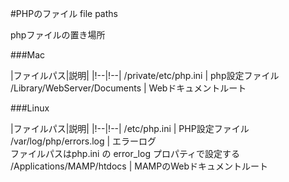 #PHPのファイル file paths

phpファイルの置き場所  

###Mac

|ファイルパス|説明|
|!--|!--|
/private/etc/php.ini         | php設定ファイル
/Library/WebServer/Documents | Webドキュメントルート

###Linux

|ファイルパス|説明|
|!--|!--|
/etc/php.ini             | PHP設定ファイル
/var/log/php/errors.log  | エラーログ<br>ファイルパスはphp.ini の error_log プロパティで設定する
/Applications/MAMP/htdocs  | MAMPのWebドキュメントルート